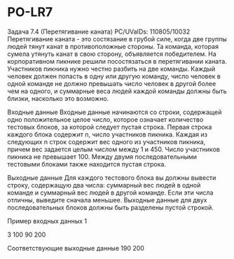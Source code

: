 # PO-LR7

Задача 7.4 (Перетягивание каната)
PC/UVaIDs:  110805/10032
Перетягивание каната - это состязание в грубой силе, когда две группы людей тянут канат в противоположные стороны. Та команда, которая сумела утянуть канат в свою сторону, объявляется победителем.
На корпоративном пикнике решили посостязаться в перетягивании каната. Участников пикника нужно честно разбить на две команды. Каждый человек должен попасть в одну или другую команду, число человек в одной команде не должно превышать число человек в другой более чем на одного, и суммарные веса людей каждой команды должны быть близки, насколько это возможно.

Входные данные
Входные данные начинаются со строки, содержащей одно положительное целое число, которое означает количество тестовых блоков, за которой следует пустая строка.
Первая строка каждого блока содержит n, число участников пикника. Каждая из следующих n строк содержит вес одного из участников пикника, причем вес задается целым числом между 1 и 450. Число участников пикника не превышает 100.
Между двумя последовательными тестовыми блоками также находится пустая строка.

Выходные данные
Для каждого тестового блока вы должны вывести строку, содержащую два числа: суммарный вес людей в одной команде и суммарный вес людей в другой команде. Если эти числа отличны, выведите сначала меньшее.
Выходные данные для двух последовательных блоков должны быть разделены пустой строкой.

Пример входных данных
1

3
100
90
200

Соответствующие выходные данные
190   200
